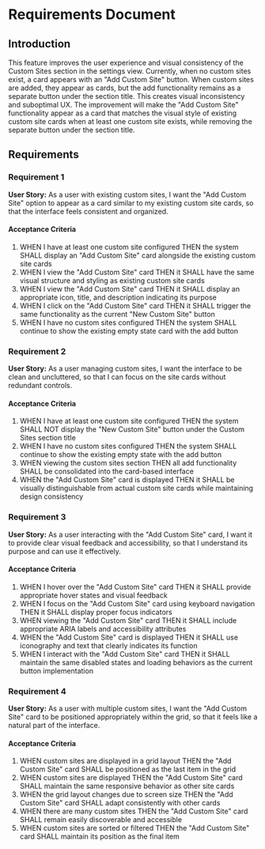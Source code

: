 # Requirements Document

## Introduction

This feature improves the user experience and visual consistency of the Custom Sites section in the settings view. Currently, when no custom sites exist, a card appears with an "Add Custom Site" button. When custom sites are added, they appear as cards, but the add functionality remains as a separate button under the section title. This creates visual inconsistency and suboptimal UX. The improvement will make the "Add Custom Site" functionality appear as a card that matches the visual style of existing custom site cards when at least one custom site exists, while removing the separate button under the section title.

## Requirements

### Requirement 1

**User Story:** As a user with existing custom sites, I want the "Add Custom Site" option to appear as a card similar to my existing custom site cards, so that the interface feels consistent and organized.

#### Acceptance Criteria

1. WHEN I have at least one custom site configured THEN the system SHALL display an "Add Custom Site" card alongside the existing custom site cards
2. WHEN I view the "Add Custom Site" card THEN it SHALL have the same visual structure and styling as existing custom site cards
3. WHEN I view the "Add Custom Site" card THEN it SHALL display an appropriate icon, title, and description indicating its purpose
4. WHEN I click on the "Add Custom Site" card THEN it SHALL trigger the same functionality as the current "New Custom Site" button
5. WHEN I have no custom sites configured THEN the system SHALL continue to show the existing empty state card with the add button

### Requirement 2

**User Story:** As a user managing custom sites, I want the interface to be clean and uncluttered, so that I can focus on the site cards without redundant controls.

#### Acceptance Criteria

1. WHEN I have at least one custom site configured THEN the system SHALL NOT display the "New Custom Site" button under the Custom Sites section title
2. WHEN I have no custom sites configured THEN the system SHALL continue to show the existing empty state with the add button
3. WHEN viewing the custom sites section THEN all add functionality SHALL be consolidated into the card-based interface
4. WHEN the "Add Custom Site" card is displayed THEN it SHALL be visually distinguishable from actual custom site cards while maintaining design consistency

### Requirement 3

**User Story:** As a user interacting with the "Add Custom Site" card, I want it to provide clear visual feedback and accessibility, so that I understand its purpose and can use it effectively.

#### Acceptance Criteria

1. WHEN I hover over the "Add Custom Site" card THEN it SHALL provide appropriate hover states and visual feedback
2. WHEN I focus on the "Add Custom Site" card using keyboard navigation THEN it SHALL display proper focus indicators
3. WHEN viewing the "Add Custom Site" card THEN it SHALL include appropriate ARIA labels and accessibility attributes
4. WHEN the "Add Custom Site" card is displayed THEN it SHALL use iconography and text that clearly indicates its function
5. WHEN I interact with the "Add Custom Site" card THEN it SHALL maintain the same disabled states and loading behaviors as the current button implementation

### Requirement 4

**User Story:** As a user with multiple custom sites, I want the "Add Custom Site" card to be positioned appropriately within the grid, so that it feels like a natural part of the interface.

#### Acceptance Criteria

1. WHEN custom sites are displayed in a grid layout THEN the "Add Custom Site" card SHALL be positioned as the last item in the grid
2. WHEN custom sites are displayed THEN the "Add Custom Site" card SHALL maintain the same responsive behavior as other site cards
3. WHEN the grid layout changes due to screen size THEN the "Add Custom Site" card SHALL adapt consistently with other cards
4. WHEN there are many custom sites THEN the "Add Custom Site" card SHALL remain easily discoverable and accessible
5. WHEN custom sites are sorted or filtered THEN the "Add Custom Site" card SHALL maintain its position as the final item